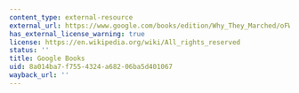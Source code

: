 ```yaml
---
content_type: external-resource
external_url: https://www.google.com/books/edition/Why_They_Marched/oFWQDwAAQBAJ?hl=en&gbpv=1
has_external_license_warning: true
license: https://en.wikipedia.org/wiki/All_rights_reserved
status: ''
title: Google Books
uid: 8a014ba7-f755-4324-a682-06ba5d401067
wayback_url: ''
---
```

